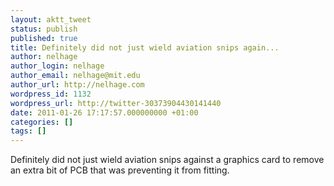 ```yaml
---
layout: aktt_tweet
status: publish
published: true
title: Definitely did not just wield aviation snips again...
author: nelhage
author_login: nelhage
author_email: nelhage@mit.edu
author_url: http://nelhage.com
wordpress_id: 1132
wordpress_url: http://twitter-30373904430141440
date: 2011-01-26 17:17:57.000000000 +01:00
categories: []
tags: []
---
```

Definitely did not just wield aviation snips against a graphics card to remove an extra bit of PCB that was preventing it from fitting.
